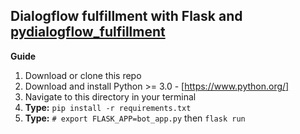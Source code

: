 ## Dialogflow fulfillment with Flask and <a href="https://pypi.org/project/pydialogflow-fulfillment/">pydialogflow_fulfillment</a>

<b>Guide</b>
1. Download or clone this repo
2. Download and install Python >= 3.0 - [https://www.python.org/]
3. Navigate to this directory in your terminal
4. **Type:** ```pip install -r requirements.txt```
5. **Type:** ```# export FLASK_APP=bot_app.py``` then ```flask run```